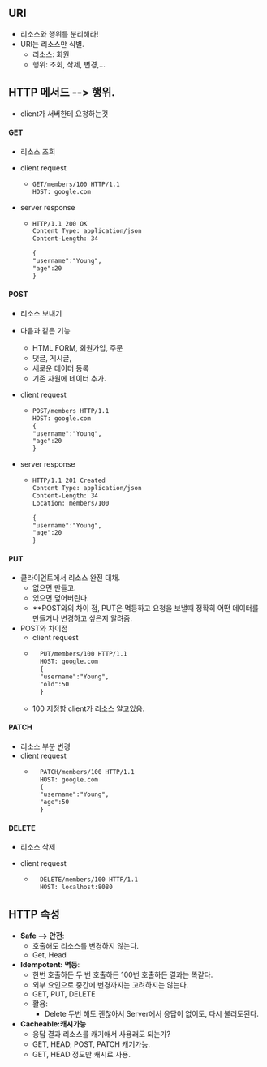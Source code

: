 ## URI

- 리소스와 행위를 분리해라!
- URI는 리소스만 식별.
  - 리소스: 회원
  - 행위: 조회, 삭제, 변경,...

## HTTP 메서드 --> 행위.

- client가 서버한테 요청하는것

#### GET

- 리소스 조회
- client request
  - ```md
    GET/members/100 HTTP/1.1
    HOST: google.com
    ```
- server response

  - ```md
    HTTP/1.1 200 OK
    Content Type: application/json
    Content-Length: 34

    {
    "username":"Young",
    "age":20
    }
    ```

#### POST

- 리소스 보내기 
- 다음과 같은 기능 
    - HTML FORM, 회원가입, 주문
    - 댓글, 게시글, 
    - 새로운 데이터 등록
    - 기존 자원에 테이터 추가.

- client request
  - ```md
    POST/members HTTP/1.1
    HOST: google.com
    {
    "username":"Young",
    "age":20
    }
    ```
- server response

  - ```md
    HTTP/1.1 201 Created
    Content Type: application/json
    Content-Length: 34
    Location: members/100

    {
    "username":"Young",
    "age":20
    }
    ```

#### PUT

- 클라이언트에서 리소스 완전 대채.
  - 없으면 만들고.
  - 있으면 덮어버린다.
  - **POST와의 차이 점, PUT은 멱등하고 요청을 보낼때 정확히 어떤 데이터를 만들거나 변경하고 싶은지 알려줌.
- POST와 차이점
    - client request
    - ```md
        PUT/members/100 HTTP/1.1
        HOST: google.com
        {
        "username":"Young",
        "old":50
        }
    - 100 지정함 client가 리소스 알고있음. 

#### PATCH

- 리소스 부분 변경
- client request
    - ```md
        PATCH/members/100 HTTP/1.1
        HOST: google.com
        {
        "username":"Young",
        "age":50
        }
      ```

#### DELETE

- 리소스 삭제

- client request
    - ```md
        DELETE/members/100 HTTP/1.1
        HOST: localhost:8080
      ```

## HTTP 속성 
 - **Safe --> 안전**:
    - 호출해도 리소스를 변경하지 않는다. 
    - Get, Head 
 - **Idempotent: 멱등**: 
     - 한번 호출하든 두 번 호출하든 100번 호출하든 결과는 똑같다.
     - 외부 요인으로 중간에 변경까지는 고려하지는 않는다.
     - GET, PUT, DELETE
    - 활용:
        - Delete 두번 해도 괜찮아서 Server에서 응답이 없어도, 다시 불러도된다. 
 - **Cacheable:캐시가능**
    - 응답 결과 리소스를 캐기애서 사용래도 되는가?
    - GET, HEAD, POST, PATCH 캐기가능. 
    - GET, HEAD 정도만 캐시로 사용.


